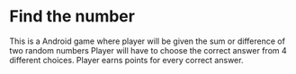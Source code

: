 # Find the number
This is a Android game
where player will be given the  sum or difference of two random numbers
Player will have to choose the correct answer from 4 different choices. Player earns points for every correct answer.
